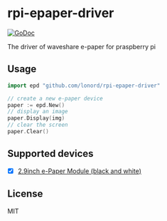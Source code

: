 # rpi-epaper-driver

[![GoDoc](https://godoc.org/github.com/lonord/rpi-epaper-driver?status.svg)](https://godoc.org/github.com/lonord/rpi-epaper-driver)

The driver of waveshare e-paper for praspberry pi

## Usage

```go
import epd "github.com/lonord/rpi-epaper-driver"

// create a new e-paper device
paper := epd.New()
// display an image
paper.Display(img)
// clear the screen
paper.Clear()
```

## Supported devices

- [x] [2.9inch e-Paper Module (black and white)](http://www.waveshare.net/wiki/2.9inch_e-Paper_Module)

## License

MIT
